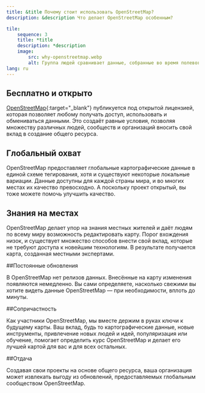 ```yaml
---
title: &title Почему стоит использовать OpenStreetMap?
description: &description Что делает OpenStreetMap особенным?

tile:
    sequence: 3
    title: *title 
    description: *description
    image:
        src: why-openstreetmap.webp
        alt: Группа людей сравнивает данные, собранные во время полевого исследования для OpenStreetMap
lang: ru
---
```


## Бесплатно и открыто

[OpenStreetMap](https://openstreetmap.org){:target="_blank"} публикуется под открытой лицензией, которая позволяет любому получать доступ, использовать и обмениваться данными. Это создаёт равные условия, позволяя множеству различных людей, сообществ и организаций вносить свой вклад в создание общего ресурса.

## Глобальный охват
OpenStreetMap предоставляет глобальные картографические данные в единой схеме тегирования, хотя и существуют некоторые локальные вариации. Данные доступны для каждой страны мира, и во многих местах их качество превосходно. А поскольку проект открытый, вы тоже можете помочь улучшить качество.

## Знания на местах

OpenStreetMap делает упор на знания местных жителей и даёт людям по всему миру возможность редактировать карту. Порог вхождения низок, и существует множество способов внести свой вклад, которые не требуют доступа к новейшим технологиям. В результате получается карта, созданная местными экспертами.

##Постоянные обновления

В OpenStreetMap нет релизов данных. Внесённые на карту изменения появляются немедленно. Вы сами определяете, насколько свежими вы хотите видеть данные OpenStreetMap — при необходимости, вплоть до минуты.

##Сопричастность

Как участники OpenStreetMap, мы вместе держим в руках ключи к будущему карты. Ваш вклад, будь то картографические данные, новые инструменты, привлечение новых людей и идей, популяризация или обучение, помогает определить курс OpenStreetMap и делает его лучшей картой для вас и для всех остальных.

##Отдача

Создавая свои проекты на основе общего ресурса, ваша организация может извлекать выгоду из обновлений, предоставляемых глобальным сообществом OpenStreetMap.